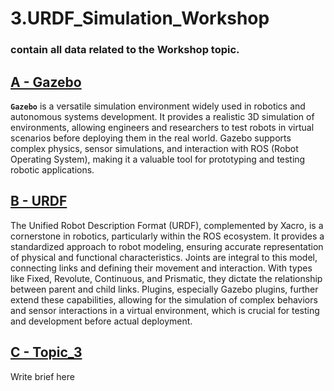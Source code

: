 # 3.URDF_Simulation_Workshop

### contain all data related to the Workshop topic.

## [A - Gazebo](/Gazebo/gazebo.md)

**`Gazebo`** is a versatile simulation environment widely used in robotics and autonomous systems development. It provides a realistic 3D simulation of environments, allowing engineers and researchers to test robots in virtual scenarios before deploying them in the real world. Gazebo supports complex physics, sensor simulations, and interaction with ROS (Robot Operating System), making it a valuable tool for prototyping and testing robotic applications.

## [B - URDF](urdf/urdf.md)

The Unified Robot Description Format (URDF), complemented by Xacro, is a cornerstone in robotics, particularly within the ROS ecosystem. It provides a standardized approach to robot modeling, ensuring accurate representation of physical and functional characteristics. Joints are integral to this model, connecting links and defining their movement and interaction. With types like Fixed, Revolute, Continuous, and Prismatic, they dictate the relationship between parent and child links. Plugins, especially Gazebo plugins, further extend these capabilities, allowing for the simulation of complex behaviors and sensor interactions in a virtual environment, which is crucial for testing and development before actual deployment.

## [C - Topic_3](Topic_3/Topic_3.md)

Write brief here
